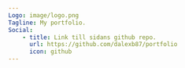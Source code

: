 ```yaml
---
Logo: image/logo.png
Tagline: My portfolio.
Social:
    - title: Link till sidans github repo.
      url: https://github.com/dalexb87/portfolio 
      icon: github
---
```

